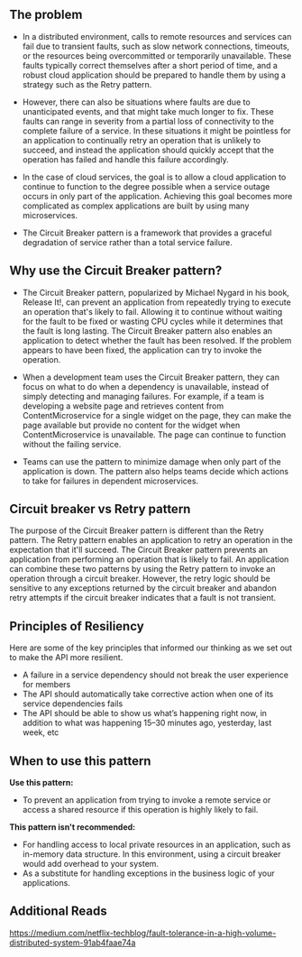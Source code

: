 ## The problem
* In a distributed environment, calls to remote resources and services can fail due to transient faults, such as slow network connections, timeouts, or the resources being overcommitted or temporarily unavailable. These faults typically correct themselves after a short period of time, and a robust cloud application should be prepared to handle them by using a strategy such as the Retry pattern.
* However, there can also be situations where faults are due to unanticipated events, and that might take much longer to fix. These faults can range in severity from a partial loss of connectivity to the complete failure of a service. In these situations it might be pointless for an application to continually retry an operation that is unlikely to succeed, and instead the application should quickly accept that the operation has failed and handle this failure accordingly.
* In the case of cloud services, the goal is to allow a cloud application to continue to function to the degree possible when a service outage occurs in only part of the application. Achieving this goal becomes more complicated as complex applications are built by using many microservices.

* The Circuit Breaker pattern is a framework that provides a graceful degradation of service rather than a total service failure.

## Why use the Circuit Breaker pattern?
* The Circuit Breaker pattern, popularized by Michael Nygard in his book, Release It!, can prevent an application from repeatedly trying to execute an operation that's likely to fail. Allowing it to continue without waiting for the fault to be fixed or wasting CPU cycles while it determines that the fault is long lasting. The Circuit Breaker pattern also enables an application to detect whether the fault has been resolved. If the problem appears to have been fixed, the application can try to invoke the operation.

* When a development team uses the Circuit Breaker pattern, they can focus on what to do when a dependency is unavailable, instead of simply detecting and managing failures. For example, if a team is developing a website page and retrieves content from ContentMicroservice for a single widget on the page, they can make the page available but provide no content for the widget when ContentMicroservice is unavailable. The page can continue to function without the failing service.

* Teams can use the pattern to minimize damage when only part of the application is down. The pattern also helps teams decide which actions to take for failures in dependent microservices.

## Circuit breaker vs Retry pattern

The purpose of the Circuit Breaker pattern is different than the Retry pattern. The Retry pattern enables an application to retry an operation in the expectation that it'll succeed. The Circuit Breaker pattern prevents an application from performing an operation that is likely to fail. An application can combine these two patterns by using the Retry pattern to invoke an operation through a circuit breaker. However, the retry logic should be sensitive to any exceptions returned by the circuit breaker and abandon retry attempts if the circuit breaker indicates that a fault is not transient.

## Principles of Resiliency
Here are some of the key principles that informed our thinking as we set out to make the API more resilient.

* A failure in a service dependency should not break the user experience for members
* The API should automatically take corrective action when one of its service dependencies fails
* The API should be able to show us what’s happening right now, in addition to what was happening 15–30 minutes ago, yesterday, last week, etc

## When to use this pattern

**Use this pattern:**
* To prevent an application from trying to invoke a remote service or access a shared resource if this operation is highly likely to fail.

**This pattern isn't recommended:**

* For handling access to local private resources in an application, such as in-memory data structure. In this environment, using a circuit breaker would add overhead to your system.
* As a substitute for handling exceptions in the business logic of your applications.

## Additional Reads
https://medium.com/netflix-techblog/fault-tolerance-in-a-high-volume-distributed-system-91ab4faae74a
